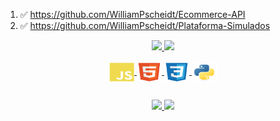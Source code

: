 1. ✅ https://github.com/WilliamPscheidt/Ecommerce-API
2. ✅ https://github.com/WilliamPscheidt/Plataforma-Simulados



<div align="center">
  <a href="https://github.com/williampscheidt">
  <img height="180em" src="https://github-readme-stats.vercel.app/api?username=williampscheidt&show_icons=true&theme=midnight-purple&include_all_commits=true&count_private=true"/>
  <img height="180em" src="https://github-readme-stats.vercel.app/api/top-langs/?username=williampscheidt&layout=midnight-purple"/>
</div>

<div align="center" style="animation: 3s ease-in 1s 2 reverse both paused slidein;"><br>
  <img align="center" alt="JS" height="30" width="40" src="https://raw.githubusercontent.com/devicons/devicon/master/icons/javascript/javascript-plain.svg">
  <img align="center" alt="HTML" height="30" width="40" src="https://raw.githubusercontent.com/devicons/devicon/master/icons/html5/html5-original.svg">
  <img align="center" alt="CSS" height="30" width="40" src="https://raw.githubusercontent.com/devicons/devicon/master/icons/css3/css3-original.svg">
  <img align="center" alt="PYTHON" height="30" width="40" src="https://raw.githubusercontent.com/devicons/devicon/master/icons/python/python-original.svg">
</div>
  
##
<div align="center">
  <a href="https://wa.me/47991962384"><img src="https://img.shields.io/badge/WhatsApp-25D366?style=for-the-badge&logo=whatsapp&logoColor=white"</a>
  <a href="t.me/williampscheidt1"><img src="https://img.shields.io/badge/Telegram-2CA5E0?style=for-the-badge&logo=telegram&logoColor=white"</a>
</div>
    
    
    

  

